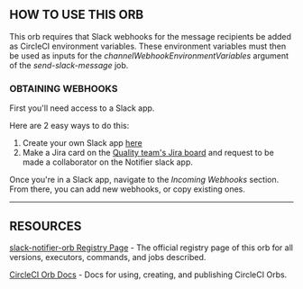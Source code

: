 ## HOW TO USE THIS ORB

This orb requires that Slack webhooks for the message recipients be added as CircleCI environment variables.
These environment variables must then be used as inputs for the _channelWebhookEnvironmentVariables_ argument of the _send-slack-message_ job.

### OBTAINING WEBHOOKS

First you'll need access to a Slack app.  

Here are 2 easy ways to do this:  
1. Create your own Slack app [here](https://api.slack.com/apps)  
2. Make a Jira card on the [Quality team's Jira board](https://vouchinc.atlassian.net/jira/software/c/projects/QA/boards/74/backlog?issueLimit=100) and request to be made a collaborator on the Notifier slack app.  

Once you're in a Slack app, navigate to the _Incoming Webhooks_ section.  
From there, you can add new webhooks, or copy existing ones.  

---

## RESOURCES

[slack-notifier-orb Registry Page](https://circleci.com/developer/orbs/orb/svinstech/slack-notifier-orb) - The official registry page of this orb for all versions, executors, commands, and jobs described.

[CircleCI Orb Docs](https://circleci.com/docs/orb-intro/#section=configuration) - Docs for using, creating, and publishing CircleCI Orbs.
